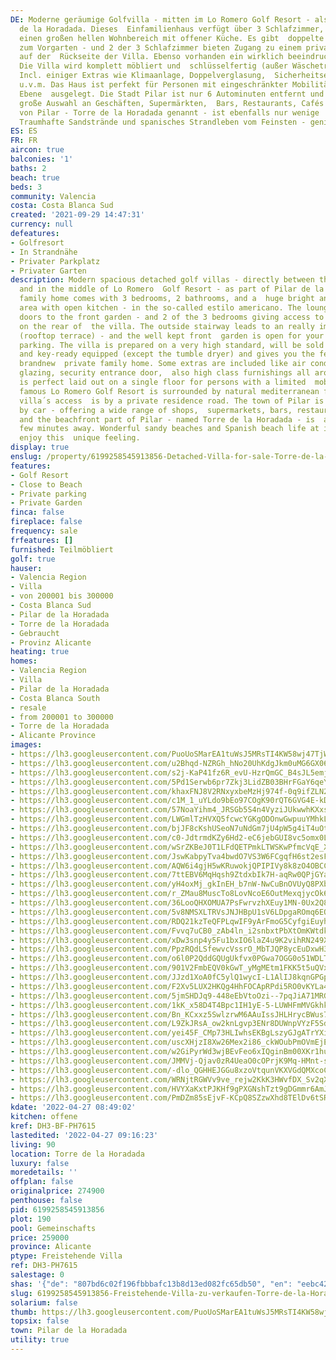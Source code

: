 ```yaml
---
DE: Moderne geräumige Golfvilla - mitten im Lo Romero Golf Resort - als Teil von Pilar
  de la Horadada. Dieses  Einfamilienhaus verfügt über 3 Schlafzimmer, 2 Bäder und
  einen großen hellen Wohnbereich mit offener Küche. Es gibt  doppelte Terrassentüren
  zum Vorgarten - und 2 der 3 Schlafzimmer bieten Zugang zu einem privaten Innenhof
  auf der  Rückseite der Villa. Ebenso vorhanden ein wirklich beeindruckendes Solarium.
  Die Villa wird komplett möbliert und  schlüsselfertig (außer Wäschetrockner) verkauft.
  Incl. einiger Extras wie Klimaanlage, Doppelverglasung,  Sicherheitseingangstür,
  u.v.m. Das Haus ist perfekt für Personen mit eingeschränkter Mobilität auf einer
  Ebene  ausgelegt. Die Stadt Pilar ist nur 6 Autominuten entfernt und bietet eine
  große Auswahl an Geschäften, Supermärkten,  Bars, Restaurants, Cafés und der Strandabschnitt
  von Pilar - Torre de la Horadada genannt - ist ebenfalls nur wenige  Minuten entfernt.
  Traumhafte Sandstrände und spanisches Strandleben vom Feinsten - genießen Sie es.
ES: ES
FR: FR
aircon: true
balconies: '1'
baths: 2
beach: true
beds: 3
community: Valencia
costa: Costa Blanca Sud
created: '2021-09-29 14:47:31'
currency: null
defeatures:
- Golfresort
- In Strandnähe
- Privater Parkplatz
- Privater Garten
description: Modern spacious detached golf villas - directly between the fairways
  and in the middle of Lo Romero  Golf Resort - as part of Pilar de la Horadada. This
  family home comes with 3 bedrooms, 2 bathrooms, and a  huge bright and light living
  area with open kitchen - in the so-called estilo americano. The lounge has double  patio
  doors to the front garden - and 2 of the 3 bedrooms giving access to a private courtyard
  on the rear of  the villa. The outside stairway leads to an really impressive solarium
  (rooftop terrace) - and the well kept front  garden is open for your private off-road
  parking. The villa is prepared on a very high standard, will be sold  fully furnished
  and key-ready equipped (except the tumble dryer) and gives you the feeling of a
  brandnew  private family home. Some extras are included like air conditioning, double
  glazing, security entrance door,  also high class furnishings all around. The house
  is perfect laid out on a single floor for persons with a limited  mobility. The
  famous Lo Romero Golf Resort is surrounded by natural mediterranean flora - the
  villa´s access  is by a private residence road. The town of Pilar is just 6 minutes
  by car - offering a wide range of shops,  supermarkets, bars, restaurants, cafes,
  and the beachfront part of Pilar - named Torre de la Horadada - is  also only a
  few minutes away. Wonderful sandy beaches and Spanish beach life at it´s best -
  enjoy this  unique feeling.
display: true
enslug: /property/6199258545913856-Detached-Villa-for-sale-Torre-de-la-Horadada/
features:
- Golf Resort
- Close to Beach
- Private parking
- Private Garden
finca: false
fireplace: false
frequency: sale
frfeatures: []
furnished: Teilmöbliert
golf: true
hauser:
- Valencia Region
- Villa
- von 200001 bis 300000
- Costa Blanca Sud
- Pilar de la Horadada
- Torre de la Horadada
- Gebraucht
- Provinz Alicante
heating: true
homes:
- Valencia Region
- Villa
- Pilar de la Horadada
- Costa Blanca South
- resale
- from 200001 to 300000
- Torre de la Horadada
- Alicante Province
images:
- https://lh3.googleusercontent.com/PuoUoSMarEA1tuWsJ5MRsTI4KW58wj47TjWX6A_R4kjToqOX-ypBSkudRwbyjvLdA0NVNedcRvTaYOzyHFgCUyd1jpmFK-X9=w640-rj-e30-l100
- https://lh3.googleusercontent.com/u2Bhqd-NZRGh_hNo20UhKdgJkm0uMG6GX06xgio3bVFC4Gxolcam9bZmhOMiIPFqkPEQ62mXqDUbnZ6kK8qes8jAeBbYSxZikg=w640-rj-e30-l100
- https://lh3.googleusercontent.com/s2j-KaP41fz6R_evU-HzrQmGC_B4sJL5emjKsF7WF-rwdbzVAxg8fn5JvrJ4x4KRWRFplH0ibyTtXVUz1cgYjpYgJfiB9VL96w=w640-rj-e30-l100
- https://lh3.googleusercontent.com/5Pd1Serwb6pr7Zkj3LidZB03BHrFGaY6qeYOcjyJysAQsMNeSPkydSvzePFtLLVexyCo4HbfyaAg52SlSEUGHtpUUWQG4cjS=w640-rj-e30-l100
- https://lh3.googleusercontent.com/khaxFNJ8V2RNxyxbeMzHj974f-0q9ifZLN2jBdsSctbQJOjvCeAOYQCUusN4TFhcd5bAQSKHxEplzCcKI9V_uDGYcmzTwLP-5yI=w640-rj-e30-l100
- https://lh3.googleusercontent.com/c1M_1_uYLdo9bEo97COgK90rQT6GVG4E-kDDU9-mpyAO9MItaXyd3K8DLhFq97SN4GPdK9AIQBezFucsUSFSHYCMaS7MNSTv=w640-rj-e30-l100
- https://lh3.googleusercontent.com/57NoaYihm4_JRSGb5S4n4VyziJUkwwhKXxs67bUxiwoRa7riro3iER31u-9chAXRVh9W-wOjmC8KHkVsszVmVcguJDGZMP3P=w640-rj-e30-l100
- https://lh3.googleusercontent.com/LWGmlTzHVXQ5fcwcYGKgODOnwGwpuuYMhkLXRj5zjOduANnP4-btXDSoW9qjPLiQ31CY6bf7xHv9GG5cgo4cmg2pteNUr4R4=w640-rj-e30-l100
- https://lh3.googleusercontent.com/bjJF8cKshUSeoN7uNdGm7jU4pW5g4iT4uOt2RvbTfoQgS3roxUWtCPuJQ0UhPV0HN1Q6tpWW11p3bRUM4jkb-WUS47uSs2QUBg=w640-rj-e30-l100
- https://lh3.googleusercontent.com/c0-JdtrmdKZy6Hd2-eC6jebGUI8vc5omx0LYHFnTELdwsTwKWecOSKuaZfREPHkFx2h9tXLtzqzIH41CCkbX35PugmLKzQLh=w640-rj-e30-l100
- https://lh3.googleusercontent.com/wSrZKBeJ0T1LFdQETPmkLTWSKwPfmcVqE_XiIXun9Jiz2-x36Xv95ecoSrIS9fQnTTRXBnw8ywfhqyp9WdzAgCTMqHir031pGA=w640-rj-e30-l100
- https://lh3.googleusercontent.com/JswKabpyTva4bwdO7VS3W6FCgqfH6st2esF4RX7MxldFjmScK9y5rndXbaI29EzKP2_mwiDELwgOSZAgBq2Ce-b-t-jzpZL5Kg=w640-rj-e30-l100
- https://lh3.googleusercontent.com/AQW6i4gjH5wKRuwokjQPIPIVy8k8zO4OBCCC_PcBQvZLq-WT9rt7ZwEg0CCuf_iawn1mwNatCprbEBCUb6cXcEjXNlJ5kL_w=w640-rj-e30-l100
- https://lh3.googleusercontent.com/7ttEBV6MqHqsh9ZtdxbIk7H-aqRw0QPjGYa3yjhHN3hX43erO6eapzvq3G3S5IvzD5r-MQAAgK864_lGZl0rF2Cj865d-6bk=w640-rj-e30-l100
- https://lh3.googleusercontent.com/yH4oxMj_gkInEH_b7nW-NwCuBnOVUyQ8PXbs6rt2cIXYRg3SP2jSwJBaIIh7Le5ywgpnONfvHpHRTbRm6VaP6hTgA_RoOIoGJw=w640-rj-e30-l100
- https://lh3.googleusercontent.com/r_ZMau8MuscTo8LovNcoE6OutMexqjycOk60ro2yrpny89tePNndSeucp29VsMZ6HBpfEH2oxz1NHtUJvB4RGYkiS8YxsKvDkw=w640-rj-e30-l100
- https://lh3.googleusercontent.com/36LooQHXOMUA7PsFwrvzhXEuy1MN-0Ux2Q8kWuI1TczJQvSyUawWDDmnn7XFuBV1SI-7rkWQyf-4NOTu3mBsU5oDhVvey7JVpWk=w640-rj-e30-l100
- https://lh3.googleusercontent.com/5v8NMSXLTRVsJNJHBpU1sV6LDpgaROmq6EQEYJ3DI092czI9BAUIbh5iy-W7GfhBuZ6P3L20iH-diUAKN2kCxfT5oyLKRqqrqw=w640-rj-e30-l100
- https://lh3.googleusercontent.com/RDQ21kzTeQFPLqwIF9yArFmoG5CyfgiEuyhn73E4zlkAfIQF3CE79ezCBRZpti-T3cmN1rqRCP_Gf-s9mjGxMKvZTkxtgpwfSg=w640-rj-e30-l100
- https://lh3.googleusercontent.com/Fvvq7uCB0_zAb4ln_i2snbxtPbXtOmKWtdkeLwlNyKR-20a8VYTwJvZjOiNej-lm_BTD7ih7C0r3pp28UVAFiOnPeWPjyTTS=w640-rj-e30-l100
- https://lh3.googleusercontent.com/xDw3snp4y5Fu1bxIO6laZ4u9K2vihRN249XcMbvQ_5mYP22yu2gjBKeKVcW3ULf7hfC4EqXxUJgWPbktU5zeOMFTzXCRBNObITo=w640-rj-e30-l100
- https://lh3.googleusercontent.com/PpzRQdLSfewvcVssrO_MbTJQP8ycEuDxwH3wjUeNFOalEF9a4Jgn3OfX6IOV3oultjznvyNfprXC6emAQbs3BuYW_5m05xvrCg=w640-rj-e30-l100
- https://lh3.googleusercontent.com/o6l0P2QddGQUgUkfvx0PGwa7OGG0o51WDLTdf-tcCr8MwTSNOsBh3yBdxwjMOiwH1TfzXDDJXoTEY6dpyyaj22HA8lbvAdZXrQ=w640-rj-e30-l100
- https://lh3.googleusercontent.com/901V2FmbEQV0kGwT_yMgMEtm1FKK5t5uQVxgpyHqsAmM8qJyrhWKR_b1Rq0-y0z5B_CaQEUxKKCOyCKs3nWqF2mNQF0KEu6C=w640-rj-e30-l100
- https://lh3.googleusercontent.com/JJzd1XoA0fC5ylQ1wycI-L1AlIJ8kqnGPGpJXPY66sTduHzJ55T3Ny7BPVfBFvnKeiHQv3kNbALm0CAmioQSzJmWgZ6f19cf0rc=w640-rj-e30-l100
- https://lh3.googleusercontent.com/F2Xv5LUX2HKQg4HhFOCApRPdi5RO0vKYLa4XFFi8dw7n7W4cJPVcGk4Fy8rwiajD9R6peSmLlPy10WuJif90bA7oHMLa4B5N=w640-rj-e30-l100
- https://lh3.googleusercontent.com/5jmSHDJq9-448eEbVtoOzi--7pqJiA71MRGdgPiVpkhJceG42mRJUjgnRzSoCD8_AHlKpBPzV5wh5dDHyQDSi88Oo7GtLk5Cl_I=w640-rj-e30-l100
- https://lh3.googleusercontent.com/1kK_x58D4T4Bpc1IH1yE-5-LUWHFmMVGkhk_syrv8W5l0wcKoRnObVfvUEc3eAbqOdBwIeXoC4AnSx4rKjjUKxiimtOXdJUy8Q=w640-rj-e30-l100
- https://lh3.googleusercontent.com/Bn_KCxxz5SwlzrwM6AAuIssJHLHrycBWus70iK0rSZjiCUs5HoB-1YDBOsneVw7eEePS5MwlUj6c10hASBkRRqt9T4BBPEaW=w640-rj-e30-l100
- https://lh3.googleusercontent.com/L9ZkJRsA_ow2knLgvp3ENr8DUWnpVYzF5SdOh8lLAPy7gJxWrK-r9bVmIKywUXyuuk1FQoULZI5PEvH4JwHUz6_J3ZU3yG31=w640-rj-e30-l100
- https://lh3.googleusercontent.com/yei45F_CMp73HLIwhsEKBgLszyGJgATrYXig6lsuMv4uiX5w3BrOFPjcfsSAdC4vWjtBzXJxiICwFVt4TQGonUYt9Yf12ks6=w640-rj-e30-l100
- https://lh3.googleusercontent.com/uscXHjzI8Xw26Mex2i86_ckWOubPmOVmEjEPa96LLMBT4NHP2MjBNJA-KA040XN2Kr4fMEMlYb2NPBE2sRMik2lHkIIQH7CAWA=w640-rj-e30-l100
- https://lh3.googleusercontent.com/w2GiPyrWd3wjBEvFeo6xIQginBm00XKr1huEdPmWMlIoIWc9XG-R9wJsBbD7NXVltoSOyID-BeYGlbl9rHYbGAc3qVgKCbyfBQ=w640-rj-e30-l100
- https://lh3.googleusercontent.com/JMMVj-Qjav0zR4UeaO0cOPrjK9Mq-HMnt-s59whcG7FIF_b0ofrZxW9MjTjKKd18c3W6L9HInVjZQVmGrs7IgxswxQNgSEe2tQ=w640-rj-e30-l100
- https://lh3.googleusercontent.com/-dlo_QGHHEJGGu8xzoVtqunVKXVGdQMXcoCSvT1QfRlk8QJUzxibFwyrpEdpzVNjujRo4n1pqkQhwfLUD5-uZptuR5X1BcHH=w640-rj-e30-l100
- https://lh3.googleusercontent.com/WRNjtRGWVv9ve_rejw2KkK3HWvfDX_Sv2qXEQDcWIdAVx1Kxn92-Eqf3PijeQlXaNqfkglM8Iu_ou13PLL27-iwR0yNV-C7L5Q=w640-rj-e30-l100
- https://lh3.googleusercontent.com/HVYXaKxtPJKHf9gPXGNshTzt9gDGmmr6AmJFJ63IhJw_FMDuqavnm0O9jrluTEKocHYL-vzNfbxN7AnZZsssMaCDfCN15KewiA=w640-rj-e30-l100
- https://lh3.googleusercontent.com/PmDZm85sEjvF-KCpQ8SZzwXhd8TElDv6tSRpcfebHhegsxKi14bZ64V1wT6DL4nHc5zj5XIg6aQ8EXyzc3AMaCYZgHiRNevp=w640-rj-e30-l100
kdate: '2022-04-27 08:49:02'
kitchen: offene
kref: DH3-BF-PH7615
lastedited: '2022-04-27 09:16:23'
living: 90
location: Torre de la Horadada
luxury: false
moredetails: ''
offplan: false
originalprice: 274900
penthouse: false
pid: 6199258545913856
plot: 190
pool: Gemeinschafts
price: 259000
province: Alicante
ptype: Freistehende Villa
ref: DH3-PH7615
salestage: 0
shas: '{"de": "807bd6c02f196fbbbafc13b8d13ed082fc65db50", "en": "eebc42dc2700fa2c05f88c21b175550ab24c0f9b"}'
slug: 6199258545913856-Freistehende-Villa-zu-verkaufen-Torre-de-la-Horadada/
solarium: false
thumb: https://lh3.googleusercontent.com/PuoUoSMarEA1tuWsJ5MRsTI4KW58wj47TjWX6A_R4kjToqOX-ypBSkudRwbyjvLdA0NVNedcRvTaYOzyHFgCUyd1jpmFK-X9=w400-h240-n-rj-e30-l100
topsix: false
town: Pilar de la Horadada
utility: true
---
```

